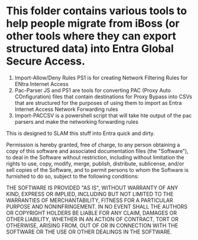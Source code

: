 # This folder contains various tools to help people migrate from iBoss (or other tools where they can export structured data) into Entra Global Secure Access.

1. Import-Allow/Deny Rules PS1 is for creating Network Filtering Rules for ENtra Internet Access
2. Pac-Parser JS and PS1 are tools for converting PAC (Proxy Auto COnfiguration) files that contain destinations for Proxy Bypass into CSVs that are structured for the purposes of using them to import as Entra Internet Access Network Forwarding rules
3. Import-PACCSV is a powershell script that will take hte output of the pac parsers and make the networking forwarding rules

This is designed to SLAM this stuff into Entra quick and dirty. 




Permission is hereby granted, free of charge, to any person obtaining a copy of this software and associated documentation files (the "Software"), to deal in the Software without restriction, including without limitation the rights to use, copy, modify, merge, publish, distribute, sublicense, and/or sell copies of the Software, and to permit persons to whom the Software is furnished to do so, subject to the following conditions:


THE SOFTWARE IS PROVIDED "AS IS", WITHOUT WARRANTY OF ANY KIND, EXPRESS OR IMPLIED, INCLUDING BUT NOT LIMITED TO THE WARRANTIES OF MERCHANTABILITY, FITNESS FOR A PARTICULAR PURPOSE AND NONINFRINGEMENT. IN NO EVENT SHALL THE AUTHORS OR COPYRIGHT HOLDERS BE LIABLE FOR ANY CLAIM, DAMAGES OR OTHER LIABILITY, WHETHER IN AN ACTION OF CONTRACT, TORT OR OTHERWISE, ARISING FROM, OUT OF OR IN CONNECTION WITH THE SOFTWARE OR THE USE OR OTHER DEALINGS IN THE SOFTWARE.
